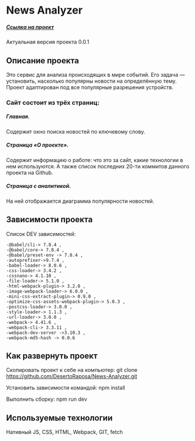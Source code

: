 # News Analyzer

##### [Ссылка на проект](https://desertoraposa.github.io/News-Analyzer/) 

Актуальная версия проекта 0.0.1

## Описание проекта

Это сервис для анализа происходящих в мире событий. Его задача — установить, насколько популярны новости на определённую тему.
Проект адаптирован под все популярные разрешения устройств.

### Сайт состоит из трёх страниц:
##### Главная. 
Содержит окно поиска новостей по ключевому слову. 
##### Страница «О проекте».
Содержит информацию о работе: что это за сайт, какие технологии в нем используются. А также список последних 20-ти коммитов данного проекта на Github.
##### Страница с аналитикой. 
На ней отображается диаграмма популярности новостей.

## Зависимости проекта

Список DEV зависимостей: 

    -@babel/cli-> 7.8.4 ,
    -@babel/core-> 7.8.4 ,
    -@babel/preset-env -> 7.8.4 ,
    -autoprefixer->9.7.4 ,
    -babel-loader-> 8.0.6 ,
    -css-loader-> 3.4.2 ,
    -cssnano-> 4.1.10 ,
    -file-loader-> 5.1.0 ,
    -html-webpack-plugin-> 3.2.0 ,
    -image-webpack-loader-> 6.0.0 ,
    -mini-css-extract-plugin-> 0.9.0 ,
    -optimize-css-assets-webpack-plugin-> 5.0.3 ,
    -postcss-loader-> 3.0.0 ,
    -style-loader-> 1.1.3 ,
    -url-loader-> 3.0.0 ,
    -webpack-> 4.41.6 ,
    -webpack-cli-> 3.3.11 ,
    -webpack-dev-server ->3.10.3 ,
    -webpack-md5-hash -> 0.0.6

## Как развернуть проект

Cкопировать проект к себе на компьютер: git clone https://github.com/DesertoRaposa/News-Analyzer.git 

Установить зависимости командой: 
    npm install

Выполнить сборку:
    npm run dev

## Используемые технологии
Нативный JS, CSS, HTML, Webpack, GIT, fetch

